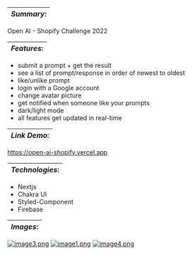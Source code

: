 
| **_Summary_:** |
|---|

Open AI - Shopify Challenge 2022

| **_Features_:** |
|---|

- submit a prompt  + get the result
- see a list of prompt/response in order of newest to oldest
- like/unlike prompt
- login with a Google account
- change avatar picture
- get notified when someone like your prompts
- dark/light mode
- all features get updated in real-time

| **_Link Demo_:** |
|---|

https://open-ai-shopify.vercel.app

| **_Technologies_:** |
|---|

- Nextjs
- Chakra UI
- Styled-Component
- Firebase

| **_Images_:** |
|---|

[![image3.png](https://i.postimg.cc/ZqL5SMPF/image3.png)](https://postimg.cc/PLPjbKRP)
[![image1.png](https://i.postimg.cc/FzwTHGbD/image1.png)](https://postimg.cc/7JM3B3W2)
[![image4.png](https://i.postimg.cc/DyKfShCd/image4.png)](https://postimg.cc/Z0VzQGzC)

